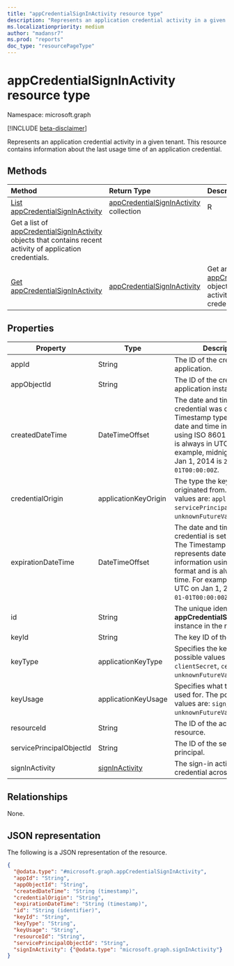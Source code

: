 ```yaml
---
title: "appCredentialSignInActivity resource type"
description: "Represents an application credential activity in a given tenant."
ms.localizationpriority: medium
author: "madansr7"
ms.prod: "reports"
doc_type: "resourcePageType"
---
```


# appCredentialSignInActivity resource type

Namespace: microsoft.graph

[!INCLUDE [beta-disclaimer](../../includes/beta-disclaimer.md)]

Represents an application credential activity in a given tenant. This resource contains information about the last usage time of an application credential.

## Methods

| Method                                                                         | Return Type                                                                           | Description                                                                |
| :----------------------------------------------------------------------------- | :------------------------------------------------------------------------------------ | :------------------------------------------------------------------------- |
| [List appCredentialSignInActivity](../api/appcredentialsigninactivity-list.md) | [appCredentialSignInActivity](../resources/appcredentialsigninactivity.md) collection | R
Get a list of [appCredentialSignInActivity](../resources/appcredentialsigninactivity.md) objects that contains recent activity of application credentials.                    |
| [Get appCredentialSignInActivity](../api/appcredentialsigninactivity-get.md)   | [appCredentialSignInActivity](../resources/appcredentialsigninactivity.md)            | Get an [appCredentialSignInActivity](../resources/appcredentialsigninactivity.md) object that contains recent activity of an application credential. |

## Properties

| Property                 | Type                                             | Description                                                                                           |
| ------------------------ | ------------------------------------------------ | ----------------------------------------------------------------------------------------------------- |
| appId                    | String                                           | The ID of the credential application.                                                                 |
| appObjectId              | String                                           | The ID of the credential application instance.                                                        |
| createdDateTime          | DateTimeOffset                                   | The date and time when the credential was created. The Timestamp type represents date and time information using ISO 8601 format and is always in UTC time. For example, midnight UTC on Jan 1, 2014 is `2014-01-01T00:00:00Z`.                                                   |
| credentialOrigin         | applicationKeyOrigin                             | The type the key credential originated from. Possible values are: `application`, `servicePrincipal`, `unknownFutureValue`. |
| expirationDateTime       | DateTimeOffset                                   | The date and time when the credential is set to expire. The Timestamp type represents date and time information using ISO 8601 format and is always in UTC time. For example, midnight UTC on Jan 1, 2014 is `2014-01-01T00:00:00Z`.                                                   |
| id                       | String                                           | The unique identifier of the **appCredentialSignInActivity** instance in the response.                    |
| keyId                    | String                                           | The key ID of the credential.                                                                          |
| keyType                  | applicationKeyType                               | Specifies the key type. The possible values are: `clientSecret`, `certificate`, `unknownFutureValue`. |
| keyUsage                 | applicationKeyUsage                              | Specifies what the key was used for. The possible values are: `sign`, `verify`, `unknownFutureValue`.  |
| resourceId               | String                                           | The ID of the accessed resource.                                                                      |
| servicePrincipalObjectId | String                                           | The ID of the service principal.                                                                      |
| signInActivity           | [signInActivity](../resources/signinactivity.md) | The sign-in activity of the credential across all flows.                                              |

## Relationships

None.

## JSON representation

The following is a JSON representation of the resource.

<!-- {
  "blockType": "resource",
  "keyProperty": "id",
  "@odata.type": "microsoft.graph.appCredentialSignInActivity",
  "baseType": "microsoft.graph.entity",
  "openType": false
}
-->
```json
{
  "@odata.type": "#microsoft.graph.appCredentialSignInActivity",
  "appId": "String",
  "appObjectId": "String",
  "createdDateTime": "String (timestamp)",
  "credentialOrigin": "String",
  "expirationDateTime": "String (timestamp)",
  "id": "String (identifier)",
  "keyId": "String",
  "keyType": "String",
  "keyUsage": "String",
  "resourceId": "String",
  "servicePrincipalObjectId": "String",
  "signInActivity": {"@odata.type": "microsoft.graph.signInActivity"}
}
```




